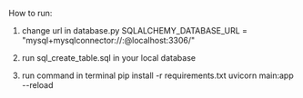 How to run:

1. change url in database.py
SQLALCHEMY_DATABASE_URL = "mysql+mysqlconnector://<username>:<password>@localhost:3306/<database>"

2. run sql_create_table.sql in your local database

3. run command in terminal
pip install -r requirements.txt
uvicorn main:app --reload

